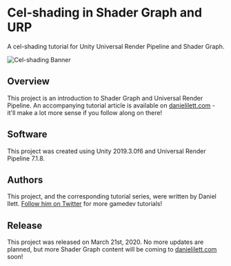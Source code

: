 # Cel-shading in Shader Graph and URP
A cel-shading tutorial for Unity Universal Render Pipeline and Shader Graph.

![Cel-shading Banner](banner.jpg)

## Overview

This project is an introduction to Shader Graph and Universal Render Pipeline. An accompanying tutorial article is available on [danielilett.com](https://danielilett.com/2020-03-21-tut5-urp-cel-shading/) - it'll make a lot more sense if you follow along on there!

## Software

This project was created using Unity 2019.3.0f6 and Universal Render Pipeline 7.1.8.

## Authors

This project, and the corresponding tutorial series, were written by Daniel Ilett. [Follow him on Twitter](https://twitter.com/daniel_ilett) for more gamedev tutorials!

## Release

This project was released on March 21st, 2020. No more updates are planned, but more Shader Graph content will be coming to [danielilett.com](https://danielilett.com/) soon!
